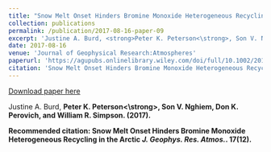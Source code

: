 ```yaml
---
title: "Snow Melt Onset Hinders Bromine Monoxide Heterogeneous Recycling in the Arctic"
collection: publications
permalink: /publication/2017-08-16-paper-09
excerpt: 'Justine A. Burd, <strong>Peter K. Peterson<\strong>, Son V. Nghiem, Don K. Perovich, and William R. Simpson. (2017).'
date: 2017-08-16
venue: 'Journal of Geophysical Research:Atmospheres'
paperurl: 'https://agupubs.onlinelibrary.wiley.com/doi/full/10.1002/2017JD026906'
citation: 'Snow Melt Onset Hinders Bromine Monoxide Heterogeneous Recycling in the Arctic <i>J. Geophys. Res. Atmos.</i>. 17(12).'
---
```


<a href='https://agupubs.onlinelibrary.wiley.com/doi/full/10.1002/2017JD026906'>Download paper here</a>

Justine A. Burd, <strong>Peter K. Peterson<\strong>, Son V. Nghiem, Don K. Perovich, and William R. Simpson. (2017).

Recommended citation: Snow Melt Onset Hinders Bromine Monoxide Heterogeneous Recycling in the Arctic <i>J. Geophys. Res. Atmos.</i>. 17(12).
